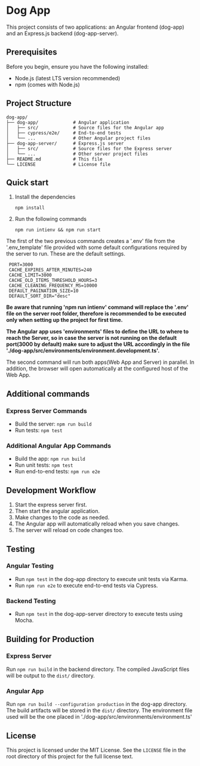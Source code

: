 # Dog App

This project consists of two applications: an Angular frontend (dog-app) and an Express.js backend (dog-app-server).

## Prerequisites

Before you begin, ensure you have the following installed:

- Node.js (latest LTS version recommended)
- npm (comes with Node.js)

## Project Structure

```
dog-app/
├── dog-app/             # Angular application
│   ├── src/             # Source files for the Angular app
│   ├── cypress/e2e/     # End-to-end tests
│   └── ...              # Other Angular project files
├── dog-app-server/      # Express.js server
│   ├── src/             # Source files for the Express server
│   └── ...              # Other server project files
├── README.md            # This file
└── LICENSE              # License file
```

## Quick start

1. Install the dependencies

   ```
   npm install
   ```

2. Run the following commands

   ```
   npm run intienv && npm run start
   ```

The first of the two previous commands creates a '.env' file from the '.env_template' file provided with some default configurations required by the server to run. These are the default settings.

```
 PORT=3000
 CACHE_EXPIRES_AFTER_MINUTES=240
 CACHE_LIMIT=3000
 CACHE_OLD_ITEMS_THRESHOLD_HOURS=3
 CACHE_CLEANING_FREQUENCY_MS=10000
 DEFAULT_PAGINATION_SIZE=10
 DEFAULT_SORT_DIR="desc"
```

**Be aware that running 'npm run intienv' command will replace the '.env' file on the server root folder, therefore is recommended to be executed only when setting up the project for first time.**

**The Angular app uses 'environments' files to define the URL to where to reach the Server, so in case the server is not running on the default port(3000 by default) make sure to adjust the URL accordingly in the file './dog-app/src/environments/environment.development.ts'.**

The second command will run both apps(Web App and Server) in parallel. In addition, the browser will open automatically at the configured host of the Web App.

## Additional commands

### Express Server Commands

- Build the server: `npm run build`
- Run tests: `npm test`

### Additional Angular App Commands

- Build the app: `npm run build`
- Run unit tests: `npm test`
- Run end-to-end tests: `npm run e2e`

## Development Workflow

1. Start the express server first.
2. Then start the angular application.
3. Make changes to the code as needed.
4. The Angular app will automatically reload when you save changes.
5. The server will reload on code changes too.

## Testing

### Angular Testing

- Run `npm test` in the dog-app directory to execute unit tests via Karma.
- Run `npm run e2e` to execute end-to-end tests via Cypress.

### Backend Testing

- Run `npm test` in the dog-app-server directory to execute tests using Mocha.

## Building for Production

### Express Server

Run `npm run build` in the backend directory. The compiled JavaScript files will be output to the `dist/` directory.

### Angular App

Run `npm run build --configuration production` in the dog-app directory. The build artifacts will be stored in the `dist/` directory. The environment file used will be the one placed in './dog-app/src/environments/environment.ts'

## License

This project is licensed under the MIT License. See the `LICENSE` file in the root directory of this project for the full license text.
